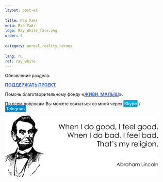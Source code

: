 ```yaml
---
layout: post-ea

title: Рэй Уайт
meta: Рэй Уайт
logo: Ray_White_face.png
order: 4

category: unreal_reality_heroes

lang: ru
ref: ray_white
---
```


Обновление раздела.

**<a href="https://www.paypal.com/cgi-bin/webscr?cmd=_s-xclick&hosted_button_id=T3KLFW2TE8SJC&source=url" target="_blank"><span style="color:#4169E1">ПОДДЕРЖАТЬ&nbsp;ПРОЕКТ</span></a>**

Помочь благотворительному фонду **«<a href="https://fondzhivimalysh.ru/" target="_blank"><span style="color:#4169E1">ЖИВИ,&nbsp;МАЛЫШ</span></a>»**.

По всем вопросам Вы можете связаться со мной через <a href="skype:chutkoy89?call" target="_blank"><span style="background-color:#00aff0; color:white; padding:3px; border-radius: 3px">Skype</span></a> / <a href="https://t.me/chutkoy" target="_blank"><span style="background-color:#0088cc; color:white; padding:3px; border-radius: 3px">Telegram</span></a>.

<a data-fancybox="gallery" href="/img/programming/Lincoln.png"><img src="/img/programming/Lincoln.png" alt=""></a>
